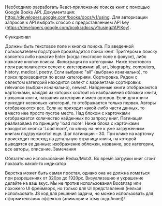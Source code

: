 Необходимо разработать React-приложение поиска книг с помощью Google Books API. Документация: https://developers.google.com/books/docs/v1/using. Для авторизации запросов к API выбрать способ с предоставлением API key (https://developers.google.com/books/docs/v1/using#APIKey).


Функционал

Должны быть текстовое поле и кнопка поиска. По введенной пользователем подстроке производится поиск книг. Триггером к поиску является либо нажатие Enter (когда текстовое поле в фокусе), либо нажатие кнопки поиска.
Фильтрация по категориям. Ниже текстового поля располагается селект с категориями: all, art, biography, computers, history, medical, poetry. Если выбрано "all" (выбрано изначально), то поиск производится по всем категориям.
Сортировка. Рядом с селектом категорий находится селект с вариантами сортировки: relevance (выбран изначально), newest.
Найденные книги отображаются карточками, каждая из которых состоит из изображения обложки книги, названия книги, названия категории и имен авторов. Если для книги приходит несколько категорий, то отображается только первая. Авторы отображаются все. Если не приходит какой-либо части данных, то вместо нее просто пустое место.
Над блоком с карточками отображается количество найденных по запросу книг.
Пагинация реализована по принципу 'load more'. Ниже блока с карточками находится кнопка 'Load more', по клику на нее к уже загруженным книгам подгружаются еще. Шаг пагинации - 30.
При клике на карточку происходит переход на детальную страницу книги, на которой выводятся ее данные: изображение обложки, название, все категории, все авторы, описание.
Замечания

Обязательно использование Redux/MobX.
Во время загрузки книг стоит показать какой-то индикатор

Верстка может быть самая простая, однако она не должна ломаться при разрешениях от 320px до 1920px. Визуализацию и украшение делайте на ваш вкус. Мы не против использования Bootstrap или похожего UI фреймворк, но только для UI представления (нельзя использовать JS код для решения задачи, но можно использовать для оформительских эффектов (анимации и тому подобное))!
